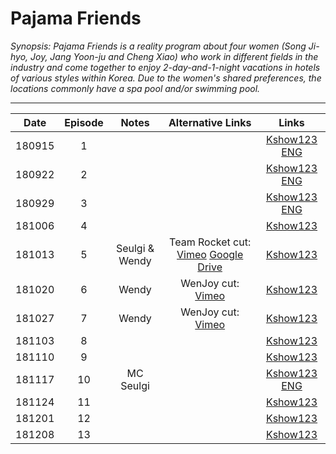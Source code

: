 # Pajama Friends
*Synopsis: Pajama Friends is a reality program about four women (Song Ji-hyo, Joy, Jang Yoon-ju and Cheng Xiao) who work in different fields in the industry and come together to enjoy 2-day-and-1-night vacations in hotels of various styles within Korea. Due to the women's shared preferences, the locations commonly have a spa pool and/or swimming pool.*
___

|  Date  | Episode |     Notes      |                                                               Alternative Links                                                               |                                  Links                                  |
|:------:|:-------:|:--------------:|:---------------------------------------------------------------------------------------------------------------------------------------------:|:-----------------------------------------------------------------------:|
| 180915 |    1    |                |                                                                                                                                               | [Kshow123 ENG](http://kshow123.net/show/pajama-friends/episode-1.html)  |
| 180922 |    2    |                |                                                                                                                                               | [Kshow123 ENG](http://kshow123.net/show/pajama-friends/episode-2.html)  |
| 180929 |    3    |                |                                                                                                                                               | [Kshow123 ENG](http://kshow123.net/show/pajama-friends/episode-3.html)  |
| 181006 |    4    |                |                                                                                                                                               |   [Kshow123](http://kshow123.net/show/pajama-friends/episode-4.html)    |
| 181013 |    5    | Seulgi & Wendy | Team Rocket cut: [Vimeo](https://vimeo.com/388806752)  [Google Drive](https://drive.google.com/file/d/1P3X1SFSs3xIotRBPsAfRf3ku0INWHKdH/view) |   [Kshow123](http://kshow123.net/show/pajama-friends/episode-5.html)    |
| 181020 |    6    |     Wendy      |                                               WenJoy cut: [Vimeo](https://vimeo.com/376499969)                                                |   [Kshow123](http://kshow123.net/show/pajama-friends/episode-6.html)    |
| 181027 |    7    |     Wendy      |                                               WenJoy cut: [Vimeo](https://vimeo.com/376500804)                                                |   [Kshow123](http://kshow123.net/show/pajama-friends/episode-7.html)    |
| 181103 |    8    |                |                                                                                                                                               |   [Kshow123](http://kshow123.net/show/pajama-friends/episode-8.html)    |
| 181110 |    9    |                |                                                                                                                                               |   [Kshow123](http://kshow123.net/show/pajama-friends/episode-9.html)    |
| 181117 |   10    |   MC Seulgi    |                                                                                                                                               | [Kshow123 ENG](http://kshow123.net/show/pajama-friends/episode-10.html) |
| 181124 |   11    |                |                                                                                                                                               |   [Kshow123](http://kshow123.net/show/pajama-friends/episode-11.html)   |
| 181201 |   12    |                |                                                                                                                                               |   [Kshow123](http://kshow123.net/show/pajama-friends/episode-12.html)   |
| 181208 |   13    |                |                                                                                                                                               |   [Kshow123](http://kshow123.net/show/pajama-friends/episode-13.html)   |